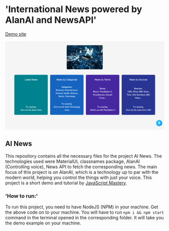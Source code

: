 # 'International News powered by AlanAI and NewsAPI'

[Demo site](https://jealous-ai-news.netlify.app)

![AI News powered by AlanAI](https://raw.githubusercontent.com/JealousGx/react-ai-news/master/picture.png)

## AI News
This repository contains all the necessary files for the project AI News. The technologies used were MaterialUI, classnames package, AlanAI (Controlling voice), News API to fetch the corresponding news. The main focus of this project is on AlanAI, which is a technology up to par with the modern world, helping you control the things with just your voice. This project is a short demo and tutorial by [JavaScript Mastery](https://github.com/adrianhajdin/project_news_alan_ai).

### 'How to run:'
To run this project, you need to have NodeJS (NPM) in your machine. Get the above code on to your machine.
You will have to run ```npm i && npm start``` command in the terminal opened in the corresponding folder. It will take you the demo example on your machine.
